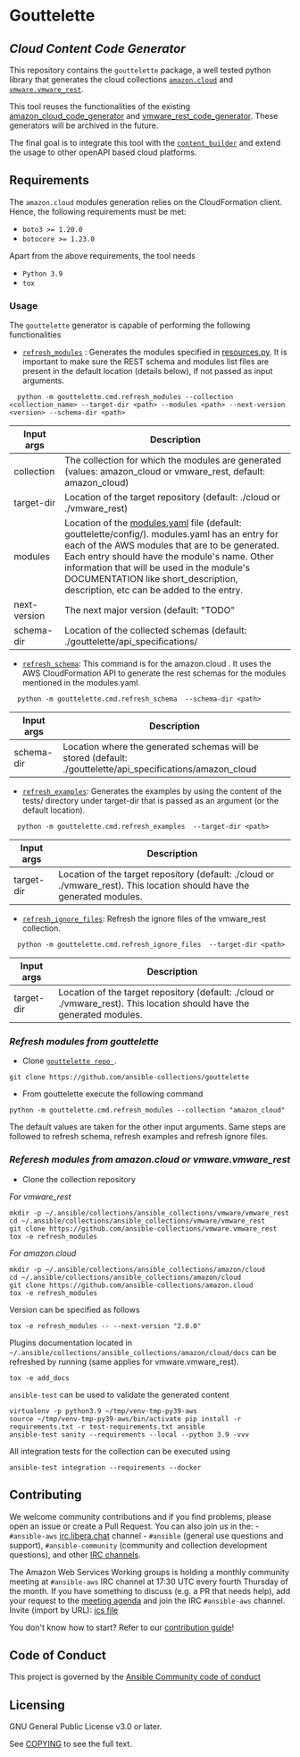 # Gouttelette
## _Cloud Content Code Generator_

This repository contains the `gouttelette` package, a well tested python library that generates the cloud collections [``amazon.cloud``](https://github.com/ansible-collections/amazon.cloud) and [``vmware.vmware_rest``](https://github.com/ansible-collections/vmware.vmware_rest).

This tool reuses the functionalities of the existing [amazon_cloud_code_generator](https://github.com/ansible-collections/amazon_cloud_code_generator) and [vmware_rest_code_generator](https://github.com/ansible-collections/vmware_rest_code_generator). These generators will be archived in the future.

The final goal is to integrate this tool with the [``content_builder``](https://github.com/ansible-community/ansible.content_builder)
and extend the usage to other openAPI based cloud platforms.

## Requirements

The `amazon.cloud` modules generation relies on the CloudFormation client. Hence, the following requirements must be met:
- `boto3 >= 1.20.0`
- `botocore >= 1.23.0`

Apart from the above requirements, the tool needs

- `Python 3.9`
- `tox`

### Usage

The ``gouttelette`` generator is capable of performing the following functionalities

- [`refresh_modules`](https://github.com/ansible-collections/gouttelette/blob/main/gouttelette/cmd/refresh_modules.py) : Generates the modules specified in [resources.py](https://github.com/ansible-collections/gouttelette/blob/main/gouttelette/cmd/resources.py). It is important to make sure the REST schema and modules list files are present in the default location (details below), if not passed as input arguments.
```
  python -m gouttelette.cmd.refresh_modules --collection <collection_name> --target-dir <path> --modules <path> --next-version <version> --schema-dir <path>
```

| Input args | Description  |
| ------ | ------ |
| collection | The collection for which the modules are generated (values: amazon_cloud or vmware_rest, default: amazon_cloud) |
| target-dir | Location of the target repository (default: ./cloud or ./vmware_rest) |
| modules | Location of the [modules.yaml](https://github.com/ansible-collections/gouttelette/blob/main/gouttelette/config/amazon_cloud/modules.yaml) file (default: gouttelette/config/<collection>). modules.yaml has an entry for each of the AWS modules that are to be generated. Each entry should have the module's name. Other information that will be used in the module's DOCUMENTATION like short_description, description, etc can be added to the entry.|
| next-version | The next major version (default: "TODO" |
| schema-dir | Location of the collected schemas (default: ./gouttelette/api_specifications/<collection> |

- [`refresh_schema`](https://github.com/ansible-collections/gouttelette/blob/main/gouttelette/cmd/refresh_schema.py): This command is for the amazon.cloud . It uses the AWS CloudFormation API to generate the rest schemas for the modules mentioned in the modules.yaml.
```
  python -m gouttelette.cmd.refresh_schema  --schema-dir <path>
```
| Input args | Description  |
| ------ | ------ |
| schema-dir | Location where the generated schemas will be stored (default: ./gouttelette/api_specifications/amazon_cloud |

- [`refresh_examples`](https://github.com/ansible-collections/gouttelette/blob/main/gouttelette/cmd/refresh_examples.py): Generates the examples by using the content of the tests/ directory under target-dir that is passed as an argument (or the default location).
```
  python -m gouttelette.cmd.refresh_examples  --target-dir <path>
```
| Input args | Description  |
| ------ | ------ |
| target-dir | Location of the target repository (default: ./cloud or ./vmware_rest). This location should have the generated modules. |

- [`refresh_ignore_files`](https://github.com/ansible-collections/gouttelette/blob/main/gouttelette/cmd/refresh_ignore_files.py): Refresh the ignore files of the vmware_rest collection.
```
  python -m gouttelette.cmd.refresh_ignore_files  --target-dir <path>
```
| Input args | Description  |
| ------ | ------ |
| target-dir | Location of the target repository (default: ./cloud or ./vmware_rest). This location should have the generated modules. |

### _Refresh modules from gouttelette_

- Clone [``gouttelette repo ``](https://github.com/ansible-collections/gouttelette/blob/main/gouttelette).

```
git clone https://github.com/ansible-collections/gouttelette
```

- From gouttelette execute the following command

```
python -m gouttelette.cmd.refresh_modules --collection "amazon_cloud"
```

The default values are taken for the other input arguments.
Same steps are followed to refresh schema, refresh examples and refresh ignore files.

### _Referesh modules from amazon.cloud or vmware.vmware_rest_

- Clone the collection repository

_For vmware_rest_

```
mkdir -p ~/.ansible/collections/ansible_collections/vmware/vmware_rest
cd ~/.ansible/collections/ansible_collections/vmware/vmware_rest
git clone https://github.com/ansible-collections/vmware.vmware_rest
tox -e refresh_modules
```

_For amazon.cloud_
```
mkdir -p ~/.ansible/collections/ansible_collections/amazon/cloud
cd ~/.ansible/collections/ansible_collections/amazon/cloud
git clone https://github.com/ansible-collections/amazon.cloud
tox -e refresh_modules
```

Version can be specified as follows

```
tox -e refresh_modules -- --next-version "2.0.0"
```

Plugins documentation located in `~/.ansible/collections/ansible_collections/amazon/cloud/docs` can be refreshed by running (same applies for vmware.vmware_rest).

```tox -e add_docs```

`ansible-test` can be used to validate the generated content

```
virtualenv -p python3.9 ~/tmp/venv-tmp-py39-aws
source ~/tmp/venv-tmp-py39-aws/bin/activate pip install -r requirements.txt -r test-requirements.txt ansible
ansible-test sanity --requirements --local --python 3.9 -vvv
```

All integration tests for the collection can be executed using

```
ansible-test integration --requirements --docker

```

## Contributing

We welcome community contributions and if you find problems, please open an issue or create a Pull Request. You can also join us in the:
    - `#ansible-aws` [irc.libera.chat](https://libera.chat/) channel
    - `#ansible` (general use questions and support), `#ansible-community` (community and collection development questions), and other [IRC channels](https://docs.ansible.com/ansible/devel/community/communication.html#irc-channels).

The Amazon Web Services Working groups is holding a monthly community meeting at `#ansible-aws` IRC channel at 17:30 UTC every fourth Thursday of the month. If you have something to discuss (e.g. a PR that needs help), add your request to the [meeting agenda](https://github.com/ansible/community/issues/654) and join the IRC `#ansible-aws` channel. Invite (import by URL): [ics file](https://raw.githubusercontent.com/ansible/community/main/meetings/ical/aws.ics)

You don't know how to start? Refer to our [contribution guide](CONTRIBUTING.md)!

## Code of Conduct

This project is governed by the [Ansible Community code of conduct](https://docs.ansible.com/ansible/latest/community/code_of_conduct.html)

## Licensing

GNU General Public License v3.0 or later.

See [COPYING](https://www.gnu.org/licenses/gpl-3.0.txt) to see the full text.
